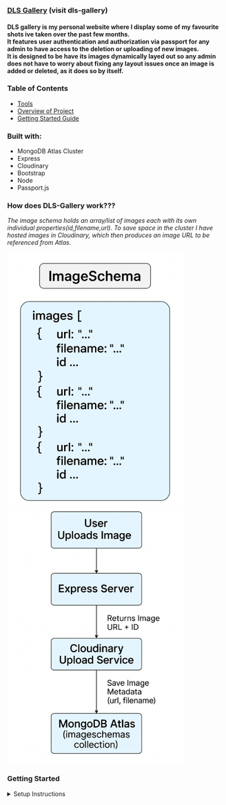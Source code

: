 ### [DLS Gallery](https://dls-gallery-q5o67.ondigitalocean.app/) (visit dls-gallery)
#### DLS gallery is my personal website where I display some of my favourite shots ive taken over the past few months.<br> It features user authentication and authorization via passport for any admin to have access to the deletion or uploading of new images.<br>It is designed to be have its images dynamically layed out so any admin does not have to worry about fixing any layout issues once an image is added or deleted, as it does so by itself.
### Table of Contents
- [Tools](#built-with)
- [Overview of Project](#how-does-dls-gallery-work)
- [Getting Started Guide](#getting-started)

### Built with:
- MongoDB Atlas Cluster
- Express
- Cloudinary
- Bootstrap
- Node
- Passport.js
### How does DLS-Gallery work???
_The image schema holds an array/list of images each with its own individual properties(id,filename,url).  To save space in the cluster I have hosted images in Cloudinary, which then produces an image URL to be referenced from Atlas._

![alt text](/public/image-2.png)
![alt text](/public/image-1.png)


### Getting Started
<details>
<summary>Setup Instructions</summary>
_DLS Gallery uses free tiers of both MongoDB Atlas and Cloudinary to store images.
To get your own DLS Gallery Started youll need to setup free accounts for both._

#### 1. Clone the repo
In your chosen directory, open the terminal and run:

    git clone git@github.com:Denilson0720/DLS-Gallery.git
then cd into the project if youre not already inside:
    cd DLS-Gallery
#### 2. Install Dependencies
Make sure youre in /DLS-Gallery. In your terminal check if so by running:

    ls
You should get a view such as:

    README.md               cloudinary              middleware.js           node_modules            package.json            utils
    app.js                  layouts                 models                  package-lock.json       public                  views
If so, go ahead and install dependencies: 

    npm i

#### 3. Create your own .env file where youll be adding your mongo atlas url and cloudinary url, run:
    touch .env
#### 4. Start setup of your Database. Log in to MongoDB Atlas
    
- Go to: https://www.mongodb.com/cloud/atlas

_If you don’t have an account, create one — it’s free🙌🏼_
#### 5. Create a Cluster
- In your dashboard, create new project, name it what youd like.(eg:DLS Gallery Demo)
    
- Click "Build a Cluster"

- Name it 'DLS-Gallery'
- Choose AWS as the provider
- Choose the Shared Cluster (free tier)

- Pick the region closest to you

- Click "Create Deployment"

- Wait a minute or two while it sets up.
#### 6. Create a Database User
- On the leftside panel go to Database > Security > Database Access 

- Click “Add New Database User”

- Username: dls_user

- Password: create a secure password (e.g. dls_test123, for dev only)

- Add an optional user description if youd like.(eg: dls demo user)

- Database User Privileges > Built-in Role: keep as Read and write to any database

- Click Add User
#### 7. Allow Access From Your IP
- Go to Network Access

- Atlas should have automatically added your IP address and should be listed below(eg:100.35.123.123), if so you can go ahead and skip this step. If not please continue...

- Click “Add IP Address”

- Choose “Allow Access from Anywhere” (0.0.0.0/0) for dev/demo use
(⚠️ Not safe for production)
#### 8. Get your Connection String
- Go to Database > Clusters
- Where you see your Cluster name 'DLS-Gallery', click the 'Connect' button

- Choose the 'Drivers' option under “Connect to your application”

- Select Node.js as the driver, version ≥ 6.7

- Copy the connection string, it should look something like this:

```
mongodb+srv://dls_user:<password>@<your-cluster>.mongodb.net/<dbname>?retryWrites=true&w=majority
```
_Replace <password> with your password and <dbname> with your DLS Gallery DB name (e.g., dls_gallery)_
#### 9. Add DB_URL to your .env
- paste the connection string into your .env file as DB_URL

_your .env file should look like this so far_

    DB_URL=mongodb+srv://dls_user:<password>@<your-cluster>.mongodb.net/<dbname>?retryWrites=true&w=majority
#### 10. Setup your Cloudinary account, also free🫡
_Cloudinary allows us to store images and then produce URL references to them which we can then go ahead and save in Mongo._

Copy your Cloudinary credentials
- Go to Dashboard > On the left hand side panel, at the bottom > Settings > API Keys
- Click 'Generate New API Key'
- Copy the following credentials:
    - Cloud name (located top left)
    - API Key
    - API Secret

Paste your credentials into your .env file as:
- CLOUDINARY_CLOUD_NAME 
- CLOUDINARY_API_KEY
- CLOUDINARY_API_SECRET

_your .env file should look like this_

    DB_URL=mongodb+srv://dls_user:<password>@<your-cluster>.mongodb.net/<dbname>?retryWrites=true&w=majority

    CLOUDINARY_CLOUD_NAME=your_cloud_name
    CLOUDINARY_API_KEY=your_api_key
    CLOUDINARY_API_SECRET=your_api_secret



- Go to: https://cloudinary.com and sign up for a free account if you don’t already have one.
#### 11. Prepare your Cloudinary Folder
- Now that you have access to your Cloudinary dashboard, go ahead and go to 'Programmable Media' and click on 'Media Library'
- Create a folder called 'DlsGallery', this is where all your pictures will be stored and accessed via Mongo
#### 12. Setup an access key
- Produce an access token on your own OR ask ChatGPT to produce an access token, which will be used to allow users to register as an admin for your DLS-Gallery 
- Save your access token in your .env file as:

```
ACCESS_TOKEN=demoToken123
```
#### 13. Seed your DB and Setup the Collection schemas
run

    node app.js

- go to localhost:3000/ in any browser, you should see an error
- in the top right, navigate to admin registration and using the access token you made in the previous step, make a new user admin account
- you should still see an error but now you have succesfully made both user and setup the schemas
- go ahead and stop the application 

now we can go ahead and seed the database, ive provided your first image to get your project up and running, go ahead and run the seed file:

    node seed.js

You have succesfully seeded your DB and Cloudinary folder.
- go ahead and go back to your Mongo Atlas Cluster and click 'Browse Collections'
- Copy the ObjectId of the first object in the 'imageschemas'
- Now add that objectId to your .env file

```
    IMAGE_ID=123456789
```
#### 14. You're all set, run the project again
You should now be able to run the project and start adding more images from the admin screen.
</details>

